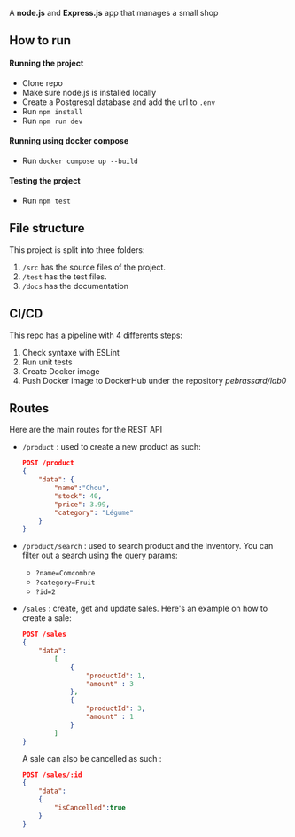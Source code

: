 A **node.js** and **Express.js** app that manages a small shop

## How to run

#### Running the project
- Clone repo
- Make sure node.js is installed locally
- Create a Postgresql database and add the url to `.env`
- Run `npm install`
- Run `npm run dev`

#### Running using docker compose
- Run `docker compose up --build`

#### Testing the project
- Run `npm test`

## File structure
This project is split into three folders:

1. `/src` has the source files of the project.
2. `/test` has the test files.
3. `/docs` has the documentation

## CI/CD
This repo has a pipeline with 4 differents steps:

1. Check syntaxe with ESLint
2. Run unit tests
3. Create Docker image
4. Push Docker image to DockerHub under the repository *pebrassard/lab0*

## Routes
Here are the main routes for the REST API

- `/product` : used to create a new product as such: 
    ```json
    POST /product
    { 
        "data": {
            "name":"Chou",
            "stock": 40,
            "price": 3.99,
            "category": "Légume"
        }
    }
    ```

- `/product/search` : used to search product and the inventory. You can filter out a search using the query params: 
    
    - `?name=Comcombre`
    - `?category=Fruit`
    - `?id=2`

- `/sales` : create, get and update sales. Here's an example on how to create a sale: 
    ```json
    POST /sales
    {
        "data":
            [
                {
                    "productId": 1,
                    "amount" : 3
                },
                {
                    "productId": 3,
                    "amount" : 1
                }
            ]
    }
    ```
    A sale can also be cancelled as such : 
    ```json
    POST /sales/:id
    {
        "data": 
        {
            "isCancelled":true
        }
    }
    ```